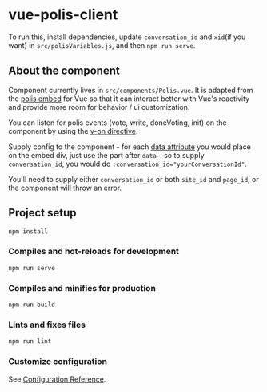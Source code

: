 # vue-polis-client
To run this, install dependencies, update `conversation_id` and `xid`(if you want) in `src/polisVariables.js`, and then `npm run serve`.

## About the component
Component currently lives in `src/components/Polis.vue`. It is adapted from the [polis embed](https://pol.is/embed.js) for Vue so that it can interact better with Vue's reactivity and provide more room for behavior / ui customization.

You can listen for polis events (vote, write, doneVoting, init) on the component by using the [v-on directive](https://vuejs.org/v2/guide/events.html).

Supply config to the component - for each [data attribute](https://roamresearch.com/#/app/polis-methods/page/urQE1Ik_L) you would place on the embed div, just use the part after `data-`. so to supply `conversation_id`, you would do `:conversation_id="yourConversationId"`.

You'll need to supply either `conversation_id` or both `site_id` and `page_id`, or the component will throw an error.

## Project setup
```
npm install
```

### Compiles and hot-reloads for development
```
npm run serve
```

### Compiles and minifies for production
```
npm run build
```

### Lints and fixes files
```
npm run lint
```

### Customize configuration
See [Configuration Reference](https://cli.vuejs.org/config/).

